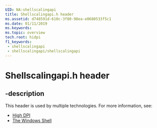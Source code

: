 ```yaml
---
UID: NA:shellscalingapi
title: Shellscalingapi.h header
ms.assetid: d748591d-610c-3f80-98ea-e0680533f5c1
ms.date: 01/11/2019
ms.keywords: 
ms.topic: overview
tech.root: hidpi
f1_keywords:
 - shellscalingapi
 - shellscalingapi/shellscalingapi
---
```


# Shellscalingapi.h header


## -description

This header is used by multiple technologies. For more information, see:

- [High DPI](../_hidpi/index.md)
- [The Windows Shell](../_shell/index.md)

